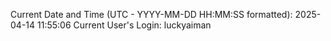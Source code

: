 Current Date and Time (UTC - YYYY-MM-DD HH:MM:SS formatted): 2025-04-14 11:55:06
Current User's Login: luckyaiman

